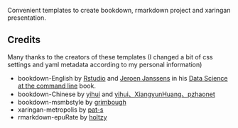 Convenient templates to create bookdown, rmarkdown project and xaringan presentation.  

## Credits 
Many thanks to the creators of these templates (I changed a bit of css settings and yaml metadata according to my personal information)
- bookdown-English by [Rstudio](https://github.com/rstudio/bookdown) and [Jeroen Janssens](https://github.com/jeroenjanssens) in his [Data Science at the command line](https://github.com/jeroenjanssens/data-science-at-the-command-line) book.  
- bookdown-Chinese by [yihui](https://github.com/yihui/bookdown-chinese) and [yihui、XiangyunHuang、pzhaonet](https://github.com/XiangyunHuang/MSG-Book)  
- bookdown-msmbstyle by [grimbough](https://github.com/grimbough/msmbstyle)  
- xaringan-metropolis by [pat-s](https://github.com/pat-s/xaringan-metropolis)  
- rmarkdown-epuRate by [holtzy](https://github.com/holtzy/epuRate)  
